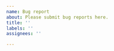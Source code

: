 ```yaml
---
name: Bug report
about: Please submit bug reports here.
title: ''
labels: ''
assignees: ''

---
```

<!--
Welcome to OCaml multicore's Issue tracker!

We would like to thank you for reporting your bug to the Multicore OCaml team.

To make sure that we can help you as best as possible, we advise to go through
the page at https://github.com/ocaml-multicore/ocaml-multicore/wiki/Report-an-issue-to-the-bugtracker

Use the following template to report your issue and fill it with available the informations.

**Describe the issue**

Tell us what problem you observed.

**To reproduce**

Please provide here the build instructions for your issue, and a code sample if available.

**Multicore OCaml build version**

Please provide the output of `ocamlc -version` or `strings your_binary.exe | grep OCAML_RUNTIME_BUILD_GIT_HASH_IS`.

**Did you try running it with the debug runtime and heap verification ON?**

See https://github.com/ocaml-multicore/ocaml-multicore/wiki/Report-an-issue-to-the-bugtracker

**Backtrace**

See link above.

-->

